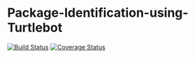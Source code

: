 # Package-Identification-using-Turtlebot

[![Build Status](https://travis-ci.org/Mayavan/Package-Identification-using-Turtlebot.svg?branch=master)](https://travis-ci.org/Mayavan/Package-Identification-using-Turtlebot)
[![Coverage Status](https://coveralls.io/repos/github/Mayavan/Package-Identification-using-Turtlebot/badge.svg?branch=master)](https://coveralls.io/github/Mayavan/Package-Identification-using-Turtlebot?branch=master)
